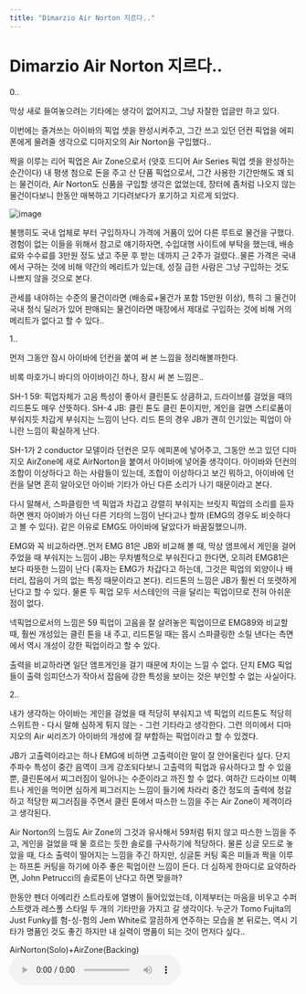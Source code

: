```yaml
---
title: "Dimarzio Air Norton 지르다.."
---
```

# Dimarzio Air Norton 지르다..


0..

막상 새로 들여놓으려는 기타에는 생각이 없어지고, 그냥 자잘한 업글만 하고 있다.

이번에는 즐겨쓰는 아이바의 픽업 셋을 완성시켜주고, 그간 쓰고 있던 던컨 픽업을 에피폰에게 물려줄 생각으로 디마지오의 Air Norton을 구입했다..

짝을 이루는 리어 픽업은 Air Zone으로서 (얏호 드디어 Air Series 픽업 셋을 완성하는 순간이다) 내 평생 첨으로 돈을 주고 산 단품 픽업으로서, 그간 사용한 기간만해도 꽤 되는 물건이라, Air Norton도 신품을 구입할 생각은 없었는데, 장터에 좀처럼 나오지 않는 물건이다보니 한동안 매복하고 기다려보다가 포기하고 지르게 되었다.

![image](/assets/images/57e695ae19938c4e9972143d77ce0991.jpg)

불행히도 국내 업체로 부터 구입하자니 가격에 거품이 있어 다른 루트로 물건을 구했다. 경험이 없는 이들을 위해서 참고로 얘기하자면, 수입대행 사이트에 부탁을 했는데, 배송료와 수수료를 3만원 정도 냈고 주문 후 받는 데까지 근 2주가 걸렸다..물론 가격은 국내에서 구하는 것에 비해 약간의 메리트가 있는데, 성질 급한 사람은 그냥 구입하는 것도 나쁘지 않을 것으로 본다.

관세를 내야하는 수준의 물건이라면 (배송료+물건가 포함 15만원 이상), 특히 그 물건이 국내 정식 딜러가 있어 판매되는 물건이라면 매장에서 제대로 구입하는 것에 비해 거의 메리트가 없다고 할 수 있다..

1..

먼저 그동안 잠시 아이바에 던컨을 붙여 써 본 느낌을 정리해볼까한다.

비록 마호가니 바디의 아이바이긴 하나, 잠시 써 본 느낌은..

SH-1 59: 픽업자체가 고음 특성이 좋아서 클린톤도 상큼하고, 드라이브를 걸었을 때의 리드톤도 매우 산뜻하다.
SH-4 JB: 클린 톤도 클린 톤이지만, 게인을 걸면 스티로폼이 부숴지듯 차갑게 부숴지는 느낌이 난다. 리드 톤의 경우 JB가 괜히 인기있는 픽업이 아니란 느낌이 확실하게 난다.

SH-1가 2 conductor 모델이라 던컨은 모두 에피폰에 넣어주고, 그동안 쓰고 있던 디마지오 AirZone에 새로 AirNorton을 붙여서 아이바에 넣어줄 생각이다. 아이바와 던컨의 조합이 이상하다고 하는 사람들이 있는데, 조합이 이상하다고 보긴 뭐하고, 아이바에 던컨을 달면 흔히 알아오던 아이바 기타가 아닌 다른 소리가 나기 때문이라고 본다.

다시 말해서, 스파클링한 넥 픽업과 차갑고 강렬히 부숴지는 브릿지 픽업의 소리를 듣자하면 왠지 아이바가 아닌 다른 기타의 느낌이 난다고나 할까 (EMG의 경우도 비슷하다고 볼 수 있다). 같은 이유로 EMG도 아이바에 달았다가 바꿈질했으니까.

EMG와 꼭 비교하라면..먼저 EMG 81은 JB와 비교해 볼 때, 막상 앰프에서 게인을 걸어주었을 때 부숴지는 느낌이 JB는 무차별적으로 부숴진다고 한다면, 오히려 EMG81은 보다 따뜻한 느낌이 난다 (혹자는 EMG가 차갑다고 하는데, 그것은 픽업의 외양이나 배터리, 잡음이 거의 없는 특징 때문이라고 본다). 리드톤의 느낌은 JB가 훨씬 더 또렷하게 난다고 할 수 있다. 물론 두 픽업 모두 서스테인의 극을 달리는 픽업이므로 전혀 아쉬운 점이 없다.

넥픽업으로서의 느낌은 59 픽업이 고음을 잘 살려놓은 픽업이므로 EMG89와 비교할 때, 훨씬 개성있는 클린 톤을 내 주고, 리드톤일 때는 몹시 스파클링한 소릴 낸다는 측면에서 역시 개성이 강한 픽업이라고 할 수 있다. 

출력을 비교하라면 일단 앰프게인을 걸기 때문에 차이는 느낄 수 없다. 단지 EMG 픽업들이 출력 임피던스가 작아서 잡음에 강한 특성을 보이는 것은 부인할 수 없는 사실이다.

2..

내가 생각하는 아이바는 게인을 걸었을 때 적당히 부숴지고 넥 픽업의 리드톤도 적당히 스위트한 - 다시 말해 심하게 튀지 않는 - 그런 기타라고 생각한다. 그런 의미에서 디마지오의 Air 씨리즈가 아이바의 개성에 잘 부합하는 픽업이라고 할 수 있겠다.

JB가 고출력이라고는 하나 EMG에 비하면 고출력이란 말이 잘 안어울린다 싶다. 단지 주파수 특성이 중간 음역이 크게 강조되다보니 고출력의 픽업과 유사하다고 할 수 있을 뿐, 클린톤에서 찌그러짐이 일어나는 수준이라고 까진 할 수 없다. 여하간 드라이브 이펙트나 게인을 먹이면 심하게 찌그러지는 느낌이 들기에 차라리 중간 정도의 출력에 정갈하고 적당한 찌그러짐을 주면서 클린 톤에서 따스한 느낌을 주는 Air Zone이 제격이라고 생각된다.

Air Norton의 느낌도 Air Zone의 그것과 유사해서 59처럼 튀지 않고 따스한 느낌을 주고, 게인을 걸었을 때 물 흐르는 듯한 솔로를 구사하기에 적당하다. 물론 싱글 모드로 놓았을 때, 다소 출력이 떨어지는 느낌을 주긴 하지만, 싱글톤 커팅 혹은 미들과 짝을 이루는 하프톤 커팅을 하기에 아주 좋은 픽업이란 느낌이 든다. 더 심하게 한마디로 요약하라면, John Petrucci의 솔로톤이 난다고 하면 맞을까?

한동안 펜더 아메리칸 스트라토에 열병이 들어있었는데, 이제부터는 마음을 비우고 수퍼스트랫과 레스폴 스타일 두 개의 기타만을 가지고 갈 생각이다. 누군가 Tomo Fujita의 Just Funky를 험-싱-험의 Jem White로 깔끔하게 연주하는 모습을 본 뒤로는, 역시 기타가 명품인 것도 좋긴 하지만 내 실력이 명품이 되는 것이 먼저다 싶다..

AirNorton(Solo)+AirZone(Backing)
<audio src="/assets/images/d41d8cd98f00b204e9800998ecf8427e.mp3" controls preload></audio>



